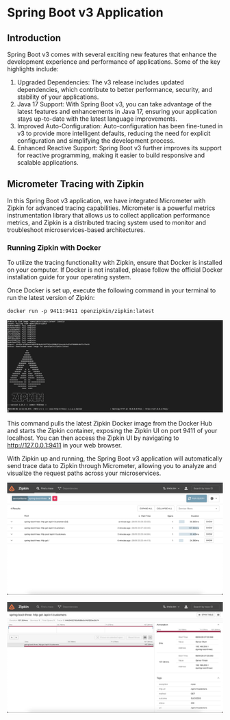 # Spring Boot v3 Application

## Introduction
Spring Boot v3 comes with several exciting new features that enhance the development experience and performance of applications. Some of the key highlights include:

1. Upgraded Dependencies: The v3 release includes updated dependencies, which contribute to better performance, security, and stability of your applications.
2. Java 17 Support: With Spring Boot v3, you can take advantage of the latest features and enhancements in Java 17, ensuring your application stays up-to-date with the latest language improvements.
3. Improved Auto-Configuration: Auto-configuration has been fine-tuned in v3 to provide more intelligent defaults, reducing the need for explicit configuration and simplifying the development process.
4. Enhanced Reactive Support: Spring Boot v3 further improves its support for reactive programming, making it easier to build responsive and scalable applications.

## Micrometer Tracing with Zipkin

In this Spring Boot v3 application, we have integrated Micrometer with Zipkin for advanced tracing capabilities. Micrometer is a powerful metrics instrumentation library that allows us to collect application performance metrics, and Zipkin is a distributed tracing system used to monitor and troubleshoot microservices-based architectures.

### Running Zipkin with Docker

To utilize the tracing functionality with Zipkin, ensure that Docker is installed on your computer. If Docker is not installed, please follow the official Docker installation guide for your operating system.

Once Docker is set up, execute the following command in your terminal to run the latest version of Zipkin:
```
docker run -p 9411:9411 openzipkin/zipkin:latest
```

![Start Zipkin](image/zipkin_startup.png)

This command pulls the latest Zipkin Docker image from the Docker Hub and starts the Zipkin container, exposing the Zipkin UI on port 9411 of your localhost. You can then access the Zipkin UI by navigating to http://127.0.0.1:9411 in your web browser.

With Zipkin up and running, the Spring Boot v3 application will automatically send trace data to Zipkin through Micrometer, allowing you to analyze and visualize the request paths across your microservices.

![Zipkin Main](image/zipkin_main.png)

![Zipkin Detail](image/zipkin_detail.png)
